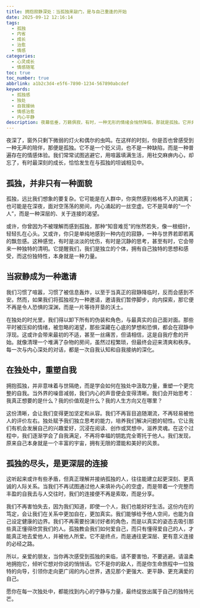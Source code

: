 ```yaml
---
title: 拥抱寂静深处：当孤独来敲门，是与自己重逢的开始
date: 2025-09-12 12:16:14
tags:
  - 孤独
  - 内省
  - 成长
  - 治愈
  - 情感
categories:
  - 心灵成长
  - 情感随笔
toc: true
toc_number: true
abbrlink: a1b2c3d4-e5f6-7890-1234-567890abcdef
keywords:
  - 孤独感
  - 独处
  - 自我接纳
  - 情感治愈
  - 内心平静
description: 夜幕低垂，万籁俱寂，有时，一种无形的情绪会悄然降临，那就是孤独。它并非总是冰冷而令人却步，有时，它更像一位沉默的向导，引领我们走向内心深处。这篇文章，将带你一同探索孤独的多种面貌，学会如何在寂静中与自己对话，最终发现，每一次与孤独的相遇，都是一次与更完整、更真实的自己重逢的契机。
---
```


夜深了，窗外只剩下微弱的灯火和偶尔的虫鸣。在这样的时刻，你是否也曾感受到一种无声的陪伴，那便是孤独。它不是一个贬义词，也不是一种缺陷，而是一种普遍存在的情感体验。我们常常试图逃避它，用喧嚣填满生活，用社交麻痹内心，却忘了，有时最深刻的成长，恰恰发生在与孤独的坦诚相见中。

## 孤独，并非只有一种面貌

孤独，远比我们想象的要复杂。它可能是在人群中，你突然感到格格不入的疏离；也可能是在深夜，面对空荡荡的房间，内心涌起的一丝空虚。它不是简单的“一个人”，而是一种深层的、关于连接的渴望。

或许，你曾因为不被理解而感到孤独，那种“知音难觅”的怅然若失，像一根细针，轻轻扎在心头。又或许，你只是单纯地感到一种内在的寂静，一种与世界若即若离的飘忽感。这种感觉，有时是淡淡的忧伤，有时是沉静的思考，甚至有时，它会带来一种独特的清明。它提醒我们，我们是独立的个体，拥有自己独特的思想和感受，而这份独特性，本身就是一种力量。

## 当寂静成为一种邀请

我们习惯了喧嚣，习惯了被信息轰炸，以至于当真正的寂静降临时，反而会感到不安。然而，如果我们将孤独视为一种邀请，邀请我们暂停脚步，向内探索，那它便不再是令人恐惧的深渊，而是一片等待开垦的沃土。

在独处的时光里，我们得以卸下所有的伪装和角色，与最真实的自己面对面。那些平时被压抑的情绪，被忽略的渴望，那些深藏在心底的梦想和恐惧，都会在寂静中浮现。这或许会带来最初的不适，甚至一丝痛苦，但请相信，这是自我疗愈的开始。就像清理一个堆满了杂物的房间，虽然过程繁琐，但最终会迎来清爽和秩序。每一次与内心深处的对话，都是一次自我认知和自我接纳的深化。

## 在独处中，重塑自我

拥抱孤独，并非意味着与世隔绝，而是学会如何在独处中汲取力量，重塑一个更完整的自我。当外界的噪音减弱，我们内心的声音便会变得清晰。我们会开始思考：我真正想要的是什么？我的价值观是什么？我的人生方向又在哪里？

这份清晰，会让我们变得更加坚定和从容。我们不再盲目追随潮流，不再轻易被他人的评价左右。独处赋予我们独立思考的能力，培养我们解决问题的韧性。它让我们有机会发展自己的兴趣爱好，沉浸在阅读、创作或冥想中，滋养灵魂。在这个过程中，我们逐渐学会了自我满足，不再将幸福的钥匙完全寄托于他人。我们发现，原来自己本身就是一个丰富的宇宙，拥有无限的潜能和美好的风景。

## 孤独的尽头，是更深层的连接

这听起来或许有些矛盾，但真正理解并接纳孤独的人，往往能建立起更深刻、更真诚的人际关系。当我们不再试图通过他人来填补内心的空虚，而是带着一个完整而丰盈的自我去与人交往时，我们的连接便不再是索取，而是分享。

我们不再害怕失去，因为我们知道，即使一个人，我们也能好好生活。这份内在的笃定，会让我们在关系中更加自在，更加真实。我们能够给予他人空间，也能为自己设定健康的边界。我们不再需要扮演讨好者的角色，而是以真实的姿态去吸引那些真正懂得欣赏我们的人。孤独教会我们如何爱自己，而只有懂得爱自己的人，才能真正地去爱他人，并被他人所爱。它不是终点，而是通往更深层、更有意义连接的必经之路。

所以，亲爱的朋友，当你再次感受到孤独的来临，请不要害怕，不要逃避。请温柔地拥抱它，倾听它想对你说的悄悄话。它不是你的敌人，而是你生命旅程中一位独特的向导，引领你走向更广阔的内心世界，遇见那个更强大、更平静、更充满爱的自己。

愿你在每一次独处中，都能找到内心的宁静与力量，最终绽放出属于自己的独特光芒。
